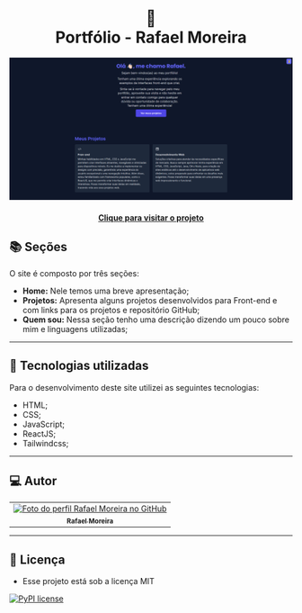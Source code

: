 <h1 align="center">
  🚀<br>Portfólio - Rafael Moreira
</h1>

![Prévia do projeto](/src/assets/preview.png)

<h4 align="center"><a href="https://rafaeltimoreira.github.io/portfolio-rafael/">Clique para visitar o projeto</a></h4>

## 📚 Seções

O site é composto por três seções:

- **Home:** Nele temos uma breve apresentação;
- **Projetos:** Apresenta alguns projetos desenvolvidos para Front-end e com links para os projetos e repositório GitHub;
- **Quem sou:** Nessa seção tenho uma descrição dizendo um pouco sobre mim e linguagens utilizadas;

---

## 💼 Tecnologias utilizadas

Para o desenvolvimento deste site utilizei as seguintes tecnologias:

- HTML;
- CSS;
- JavaScript;
- ReactJS;
- Tailwindcss;

---

## 💻 Autor

<table>
  <tr>
    <td align="center">
      <a href="https://github.com/RafaeltiMoreira">
        <img src="https://avatars.githubusercontent.com/u/52933778?v=4" width="100px;" alt="Foto do perfil Rafael Moreira no GitHub"/><br>
        <sub>
          <b>Rafael Moreira</b>
        </sub>
      </a>
    </td>
  </tr>
</table>

---

## :memo: Licença

- Esse projeto está sob a licença MIT

[![PyPI license](https://img.shields.io/pypi/l/ansicolortags.svg)](https://github.com/RafaeltiMoreira/portfolio-rafael/blob/main/LICENSE)
